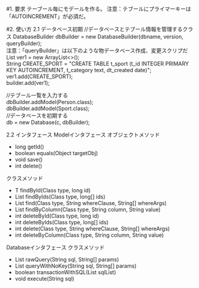 #1. 要求
テーブール毎にモデールを作る。
注意：テブールにプライマーキーは「AUTOINCREMENT」が必須だ。

#2. 使い方
2.1 データベース初期
//データベースとテブール情報を管理するクラス
DatabaseBuilder dbBuilder = new DatabaseBuilder(dbname, version, queryBuilder);<br/>
注意：「queryBuilder」は以下のような物データベース作成、変更スクリプだ<br/>
List<String> ver1 = new ArrayList<>();<br/>
String CREATE_SPORT = "CREATE TABLE t_sport (t_id INTEGER PRIMARY KEY AUTOINCREMENT, t_category text, dt_created date)";<br/>
ver1.add(CREATE_SPORT);<br/>
builder.add(ver1);

//テブール一覧を入力する<br/>
dbBuilder.addModel(Person.class);<br/>
dbBuilder.addModel(Sport.class);<br/>
//データベースを初期する<br/>
db = new Database(c, dbBuilder);

2.2 インタフェース
Modelインタフェース
オブジェクトメソッド
+ long getId()
+ boolean equals(Object targetObj)
+ void save()
+ int delete()

クラスメソッド
+ <T extends Model> T findById(Class<T> type, long id)
+ <T extends Model> List<T> findByIds(Class<T> type, long[] ids)
+ <T extends Model> List<T> find(Class<T> type, String whereClause, String[] whereArgs)
+ <T extends Model> List<T> findByColumn(Class<T> type, String column, String value)
+ <T extends Model> int deleteById(Class<T> type, long id)
+ <T extends Model> int deleteByIds(Class<T> type, long[] ids)
+ <T extends Model> int delete(Class<T> type, String whereClause, String[] whereArgs)
+ <T extends Model>int deleteByColumn(Class<T> type, String column, String value)

Databaseインタフェース
クラスメソッド
+ List rawQuery(String sql, String[] params)
+ List queryWithNoKey(String sql, String[] params)
+ boolean transactionWithSQL(List<String> sqlList)
+ void execute(String sql)
